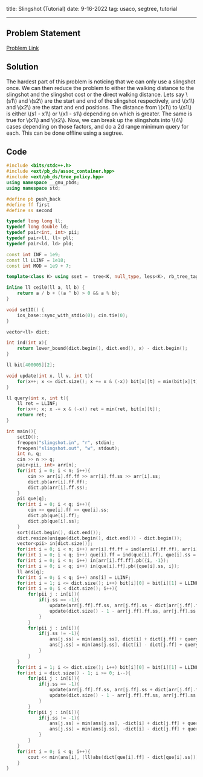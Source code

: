 title: Slingshot (Tutorial)
date: 9-16-2022
tag: usaco, segtree, tutorial

---

## Problem Statement

[Problem Link](http://www.usaco.org/index.php?page=viewproblem2&cpid=816)

## Solution

The hardest part of this problem is noticing that we can only use a slingshot once. We can then reduce the problem to either the walking distance to the slingshot and the slingshot cost or the direct walking distance. Lets say \\(s1\\) and \\(s2\\) are the start and end of the slingshot respectively, and \\(x1\\) and \\(x2\\) are the start and end positions. The distance from \\(x1\\) to \\(s1\\) is either \\(s1 - x1\\) or \\(x1 - s1\\) depending on which is greater. The same is true for \\(x1\\) and \\(s2\\). Now, we can break up the slingshots into \\(4\\) cases depending on those factors, and do a 2d range minimum query for each. This can be done offline using a segtree.

## Code

```c++
#include <bits/stdc++.h>
#include <ext/pb_ds/assoc_container.hpp>
#include <ext/pb_ds/tree_policy.hpp>
using namespace __gnu_pbds;
using namespace std;

#define pb push_back
#define ff first
#define ss second

typedef long long ll;
typedef long double ld;
typedef pair<int, int> pii;
typedef pair<ll, ll> pll;
typedef pair<ld, ld> pld;

const int INF = 1e9;
const ll LLINF = 1e18;
const int MOD = 1e9 + 7;

template<class K> using sset =  tree<K, null_type, less<K>, rb_tree_tag, tree_order_statistics_node_update>;

inline ll ceil0(ll a, ll b) {
    return a / b + ((a ^ b) > 0 && a % b);
}

void setIO() {
    ios_base::sync_with_stdio(0); cin.tie(0);
}

vector<ll> dict;

int ind(int x){
    return lower_bound(dict.begin(), dict.end(), x) - dict.begin();
}

ll bit[400005][2];

void update(int x, ll v, int t){
    for(x++; x <= dict.size(); x += x & (-x)) bit[x][t] = min(bit[x][t], v);
}

ll query(int x, int t){
    ll ret = LLINF;
    for(x++; x; x -= x & (-x)) ret = min(ret, bit[x][t]);
    return ret;
}

int main(){
    setIO();
    freopen("slingshot.in", "r", stdin);
    freopen("slingshot.out", "w", stdout);
    int n, q;
    cin >> n >> q;
    pair<pii, int> arr[n];
    for(int i = 0; i < n; i++){
        cin >> arr[i].ff.ff >> arr[i].ff.ss >> arr[i].ss;
        dict.pb(arr[i].ff.ff);
        dict.pb(arr[i].ff.ss);
    }
    pii que[q];
    for(int i = 0; i < q; i++){
        cin >> que[i].ff >> que[i].ss;
        dict.pb(que[i].ff);
        dict.pb(que[i].ss);
    }
    sort(dict.begin(), dict.end());
    dict.resize(unique(dict.begin(), dict.end()) - dict.begin());
    vector<pii> in[dict.size()];
    for(int i = 0; i < n; i++) arr[i].ff.ff = ind(arr[i].ff.ff), arr[i].ff.ss = ind(arr[i].ff.ss);
    for(int i = 0; i < q; i++) que[i].ff = ind(que[i].ff), que[i].ss = ind(que[i].ss);
    for(int i = 0; i < n; i++) in[arr[i].ff.ff].pb({i, -1});
    for(int i = 0; i < q; i++) in[que[i].ff].pb({que[i].ss, i});
    ll ans[q];
    for(int i = 0; i < q; i++) ans[i] = LLINF;
    for(int i = 1; i <= dict.size(); i++) bit[i][0] = bit[i][1] = LLINF;
    for(int i = 0; i < dict.size(); i++){
        for(pii j : in[i]){
            if(j.ss == -1){
                update(arr[j.ff].ff.ss, arr[j.ff].ss - dict[arr[j.ff].ff.ff] - dict[arr[j.ff].ff.ss], 0);
                update(dict.size() - 1 - arr[j.ff].ff.ss, arr[j.ff].ss - dict[arr[j.ff].ff.ff] + dict[arr[j.ff].ff.ss], 1);
            }
        }
        for(pii j : in[i]){
            if(j.ss != -1){
                ans[j.ss] = min(ans[j.ss], dict[i] + dict[j.ff] + query(j.ff, 0));
                ans[j.ss] = min(ans[j.ss], dict[i] - dict[j.ff] + query(dict.size() - 1 - j.ff, 1));
            }
        }
    }
    for(int i = 1; i <= dict.size(); i++) bit[i][0] = bit[i][1] = LLINF;
    for(int i = dict.size() - 1; i >= 0; i--){
        for(pii j : in[i]){
            if(j.ss == -1){
                update(arr[j.ff].ff.ss, arr[j.ff].ss + dict[arr[j.ff].ff.ff] - dict[arr[j.ff].ff.ss], 0);
                update(dict.size() - 1 - arr[j.ff].ff.ss, arr[j.ff].ss + dict[arr[j.ff].ff.ff] + dict[arr[j.ff].ff.ss], 1);
            }
        }
        for(pii j : in[i]){
            if(j.ss != -1){
                ans[j.ss] = min(ans[j.ss], -dict[i] + dict[j.ff] + query(j.ff, 0));
                ans[j.ss] = min(ans[j.ss], -dict[i] - dict[j.ff] + query(dict.size() - 1 - j.ff, 1));
            }
        }
    }
    for(int i = 0; i < q; i++){
        cout << min(ans[i], (ll)abs(dict[que[i].ff] - dict[que[i].ss])) << endl;
    }
}
```